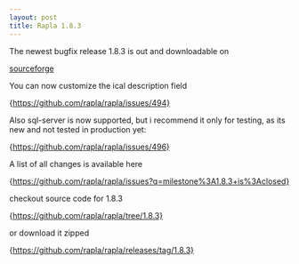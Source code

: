 ```yaml
---
layout: post
title: Rapla 1.8.3
---
```


The newest bugfix release 1.8.3 is out and downloadable on 

[sourceforge](https://sourceforge.net/projects/rapla/files/latest/download)

You can now customize the ical description field 

{https://github.com/rapla/rapla/issues/494}

Also sql-server is now supported, but i recommend it only for testing, as its new and not tested in production yet:

{https://github.com/rapla/rapla/issues/496}

A list of all changes is available here

{https://github.com/rapla/rapla/issues?q=milestone%3A1.8.3+is%3Aclosed}

checkout source code for 1.8.3  

{https://github.com/rapla/rapla/tree/1.8.3}

or download it zipped

{https://github.com/rapla/rapla/releases/tag/1.8.3}



